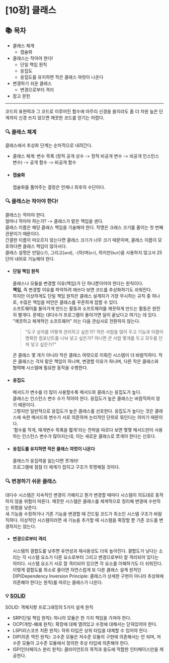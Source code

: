 # [10장] 클래스

## 📚 목차
- 클래스 체계
    - 캡슐화
- 클래스는 작아야 한다!
    - 단일 책임 원칙
    - 응집도
    - 응집도를 유지하면 작은 클래스 여럿이 나온다
- 변경하기 쉬운 클래스
    - 변경으로부터 격리
- 참고 문헌

---

코드의 표현력과 그 코드로 이루어진 함수에 아무리 신경을 쓸지라도 좀 더 차원 높은 단계까지 신경 쓰지 않으면 깨끗한 코드를 얻기는 어렵다.

### 🔍 클래스 체계
클래스에서 추상화 단계는 순차적으로 내려간다.   
- 클래스 체계: 변수 목록 (정적 공개 상수 -> 정적 비공개 변수 -> 비공개 인스턴스 변수) -> 공개 함수 -> 비공개 함수   
- #### 캡슐화
    캡슐화를 풀어주는 결정은 언제나 최후의 수단이다.

### 🔍 클래스는 작아야 한다!
클래스는 작아야 한다.   
얼마나 작아야 하는가? -> 클래스가 맡은 책임을 센다.   
클래스 이름은 해당 클래스 책임을 기술해야 한다. 작명은 크래스 크기를 줄이는 첫 번째 관문이기 때문이다.   
간결한 이름이 떠오르지 않는다면 클래스 크기가 너무 크기 때문이며, 클래스 이름이 모호하다면 클래스 책임이 많아서다.   
클래스 설명은 만일(`if`), 그리고(`and`), -(하)며(`or`), 하지만(`but`)을 사용하지 않고서 25단어 내외로 가능해야 한다.
- #### 단일 책임 원칙
    클래스나 모듈을 변경할 이유(책임)가 단 하나뿐이어야 한다는 원칙이다.   
    **책임**, 즉 변경할 이유를 파악하려 애쓰다 보면 코드를 추상화하기도 쉬워진다.   
    하지만 이상하게도 단일 책임 원칙은 클래스 설계자가 가장 무시하는 규칙 중 하나로, 수많은 책임을 떠안은 클래스를 꾸준하게 접할 수 있다.   
    소프트웨어를 돌아가게 만드는 활동과 소프트웨어를 깨끗하게 만드는 활동은 완전히 별개다. 문제는 대다수가 프로그램이 돌아가면 일이 끝났다고 여기는 데 있다. "깨끗하고 체계적인 소프트웨어" 라는 다음 관심사로 전환하지 않는다.   

    > "도구 상자를 어떻게 관리하고 싶은가? 작은 서랍을 많이 두고 기능과 이름이 명확한 컴포넌트를 나눠 넣고 싶은가? 아니면 큰 서랍 몇개를 두고 모두를 던져 넣고 싶은가?"   
    
    큰 클래스 몇 개가 아니라 작은 클래스 여럿으로 이뤄진 시스템이 더 바람직하다. 작은 클래스는 각자 맡은 책임이 하나며, 변경할 이유가 하나며, 다른 작은 클래스와 협력해 시스템에 필요한 동작을 수행한다.
- #### 응집도
    메서드가 변수를 더 많이 사용할수록 메서드와 클래스는 응집도가 높다.   
    클래스는 인스턴스 변수 수가 작아야 한다. 응집도가 높은 클래스는 바람직하지 않기 때문이다.    
    그렇지만 일반적으로 응집도가 높은 클래스를 선호한다. 응집도가 높다는 것은 클래스에 속한 메서드와 변수가 서로 의존하며 논리적인 단위로 묶인다는 의미기 때문이다.   
    '함수를 작게, 매개변수 목록을 짧게'라는 전략을 따르다 보면 몇몇 메서드만이 사용하는 인스턴스 변수가 많아지는데, 이는 새로운 클래스로 쪼개야 한다는 신호다.    
- #### 응집도를 유지하면 작은 클래스 여럿이 나온다
    클래스가 응집력을 잃는다면 쪼개라!   
    프로그램에 점점 더 체계가 잡히고 구조가 투명해질 것이다.

### 🔍 변경하기 쉬운 클래스
대다수 시스템은 지속적인 변경이 가해지고 뭔가 변경할 때마다 시스템이 의도대로 동작하지 않을 위험이 따른다. 깨끗한 시스템은 클래스를 체계적으로 정리해 변경에 수반하는 위험을 낮춘다.   
새 기능을 수정하거나 기존 기능을 변경할 때 건드릴 코드가 최소인 시스템 구조가 바람직하다. 이상적인 시스템이라면 새 기능을 추가할 때 시스템을 확장할 뿐 기존 코드를 변경하지는 않는다.
- #### 변경으로부터 격리
    시스템의 결합도를 낮추면 유연성과 재사용성도 더욱 높아진다. 결합도가 낮다는 소리는 각 시스템 요소가 다른 요소로부터 그리고 변경으로부터 잘 격리되어 있다는 의미다. 시스템 요소가 서로 잘 격리되어 있으면 각 요소를 이해하기도 더 쉬워진다.   
    이렇게 결합도를 최소로 줄이면 자연스럽게 또 다른 클래스 설계 원칙인 DIP(Dependency Inversion Principle: 클래스가 상세한 구현이 아니라 추상화에 의존해야 한다는 원칙)를 따르는 클래스가 나온다. 

### 💡 [SOLID](https://mangkyu.tistory.com/194)
SOLID: 객체지향 프로그래밍의 5가지 설계 원칙
- SRP(단일 책임 원칙): 하나의 모듈은 한 가지 책임을 가져야 한다.
- OCP(개방-폐쇄 원칙): 확장에 대해 열려있고 수정에 대해서는 닫혀있어야 한다.
- LSP(리스코프 치환 원칙): 하위 타입은 상위 타입을 대체할 수 있어야 한다.
- DIP(의존 역전 원칙): 고수준 모듈은 저수준 모듈의 구현에 의존해서는 안 되며, 저수준 모듈이 고수준 모듈에서 정의한 추상 타입에 의존해야 한다.
- ISP(인터페이스 분리 원칙): 클라이언트의 목적과 용도에 적합한 인터페이스만을 제공한다.